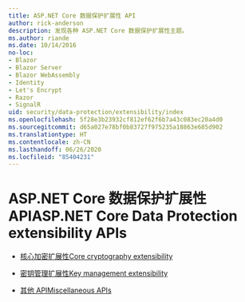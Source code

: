 ```yaml
---
title: ASP.NET Core 数据保护扩展性 API
author: rick-anderson
description: 发现各种 ASP.NET Core 数据保护扩展性主题。
ms.author: riande
ms.date: 10/14/2016
no-loc:
- Blazor
- Blazor Server
- Blazor WebAssembly
- Identity
- Let's Encrypt
- Razor
- SignalR
uid: security/data-protection/extensibility/index
ms.openlocfilehash: 5f28e3b23932cf812ef62f6b7a43c083ec20a4d0
ms.sourcegitcommit: d65a027e78bf0b83727f975235a18863e685d902
ms.translationtype: HT
ms.contentlocale: zh-CN
ms.lasthandoff: 06/26/2020
ms.locfileid: "85404231"
---
```

# <a name="aspnet-core-data-protection-extensibility-apis"></a><span data-ttu-id="fc8fd-103">ASP.NET Core 数据保护扩展性 API</span><span class="sxs-lookup"><span data-stu-id="fc8fd-103">ASP.NET Core Data Protection extensibility APIs</span></span>

* [<span data-ttu-id="fc8fd-104">核心加密扩展性</span><span class="sxs-lookup"><span data-stu-id="fc8fd-104">Core cryptography extensibility</span></span>](xref:security/data-protection/extensibility/core-crypto)

* [<span data-ttu-id="fc8fd-105">密钥管理扩展性</span><span class="sxs-lookup"><span data-stu-id="fc8fd-105">Key management extensibility</span></span>](xref:security/data-protection/extensibility/key-management)

* [<span data-ttu-id="fc8fd-106">其他 API</span><span class="sxs-lookup"><span data-stu-id="fc8fd-106">Miscellaneous APIs</span></span>](xref:security/data-protection/extensibility/misc-apis)
